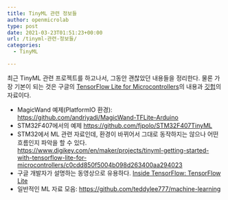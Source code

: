```yaml
---
title: TinyML 관련 정보들
author: openmicrolab
type: post
date: 2021-03-23T01:51:23+00:00
url: /tinyml-관련-정보들/
categories:
  - TinyML

---
```

최근 TinyML 관련 프로젝트를 하고나서, 그동안 괜찮았던 내용들을 정리한다. 물론 가장 기본이 되는 것은 구글의 <a href="https://www.tensorflow.org/lite/microcontrollers" target="_blank" rel="noopener">TensorFlow Lite for Microcontrollers</a>의 내용과 <a href="https://github.com/tensorflow/tensorflow" target="_blank" rel="noopener">깃헙</a>의 자료이다.

  * MagicWand 예제(PlatformIO 환경): <a href="https://github.com/andriyadi/MagicWand-TFLite-Arduino" target="_blank" rel="noopener">https://github.com/andriyadi/MagicWand-TFLite-Arduino</a>
  * STM32F407에서의 예제 <a href="https://github.com/fjpolo/STM32F407TinyML" target="_blank" rel="noopener">https://github.com/fjpolo/STM32F407TinyML</a>
  * STM32에서 ML 관련 자료인데, 환경이 바뀌어서 그대로 동작하지는 않으나 어떤 흐름인지 파악을 할 수 있다. <a href="https://www.digikey.com/en/maker/projects/tinyml-getting-started-with-tensorflow-lite-for-microcontrollers/c0cdd850f5004b098d263400aa294023" target="_blank" rel="noopener">https://www.digikey.com/en/maker/projects/tinyml-getting-started-with-tensorflow-lite-for-microcontrollers/c0cdd850f5004b098d263400aa294023</a>
  * 구글 개발자가 설명하는 동영상으로 유용하다. <a href="https://youtu.be/gHN0jDbJz8E" target="_blank" rel="noopener">Inside TensorFlow: TensorFlow Lite</a>
  * 일반적인 ML 자료 모음: <a href="https://github.com/teddylee777/machine-learning" target="_blank" rel="noopener">https://github.com/teddylee777/machine-learning</a>